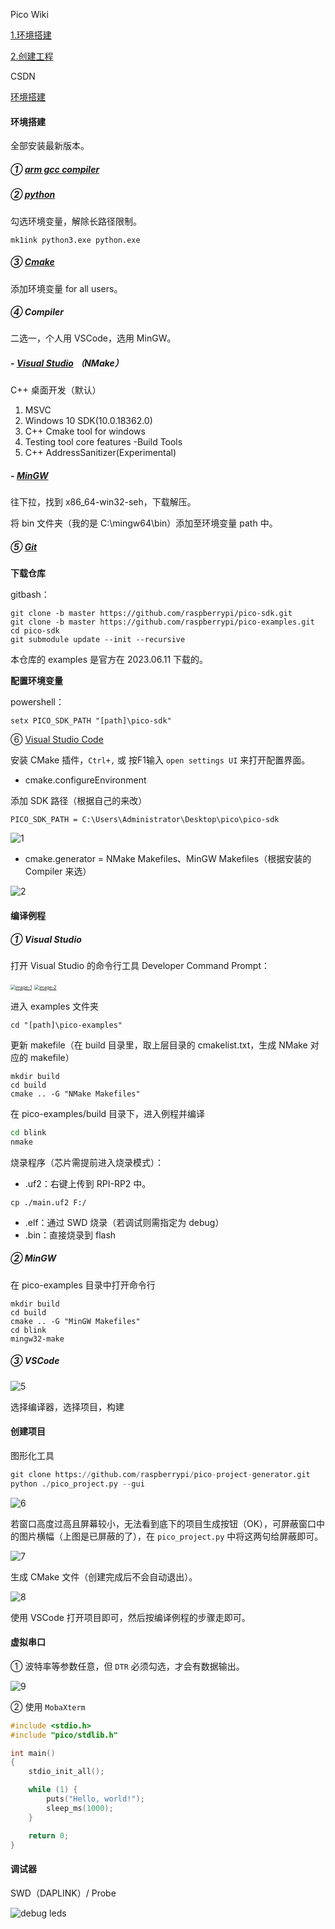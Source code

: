Pico Wiki

[1.环境搭建](https://pico.wiki/index.php/2021/01/27/pico-c-c-windows-lesson1.html) 

[2.创建工程](https://pico.wiki/index.php/2021/01/27/pico-c-c-windows-lesson2.html) 

CSDN

[环境搭建](https://blog.csdn.net/always_one/article/details/128193686) 

#### 环境搭建

全部安装最新版本。

##### ① [arm gcc compiler](https://developer.arm.com/tools-and-software/open-source-software/developer-tools/gnu-toolchain/gnu-rm/downloads) 

##### ② [python](https://www.python.org/downloads/) 

勾选环境变量，解除长路径限制。

```shell
mk1ink python3.exe python.exe
```

##### ③ [Cmake](https://cmake.org/download/) 

添加环境变量 for all users。

##### ④ Compiler

二选一，个人用 VSCode，选用 MinGW。

##### - [Visual Studio](https://visualstudio.microsoft.com/zh-hans/downloads/) （NMake）

C++ 桌面开发（默认）

1. MSVC
2. Windows 10 SDK(10.0.18362.0)
3. C++ Cmake tool for windows
4. Testing tool core features -Build Tools
5. C++ AddressSanitizer(Experimental)

##### - [MinGW](https://sourceforge.net/projects/mingw-w64/files/) 

往下拉，找到 x86_64-win32-seh，下载解压。

将 bin 文件夹（我的是 C:\mingw64\bin）添加至环境变量 path 中。

##### ⑤ [Git](https://git-scm.com/download/win) 

**下载仓库**

gitbash：

```shell
git clone -b master https://github.com/raspberrypi/pico-sdk.git
git clone -b master https://github.com/raspberrypi/pico-examples.git
cd pico-sdk
git submodule update --init --recursive
```

本仓库的 examples 是官方在 2023.06.11 下载的。 

**配置环境变量**

powershell：

```shell
setx PICO_SDK_PATH "[path]\pico-sdk"
```

⑥ [Visual Studio Code](https://visualstudio.microsoft.com/zh-hans/downloads/) 

安装 CMake 插件，`Ctrl+,` 或 按F1输入 `open settings UI` 来打开配置界面。

* cmake.configureEnvironment

添加 SDK 路径（根据自己的来改）

```
PICO_SDK_PATH = C:\Users\Administrator\Desktop\pico\pico-sdk
```

![1](.assest/1.png)

* cmake.generator = NMake Makefiles、MinGW Makefiles（根据安装的 Compiler 来选）

![2](.assest/2.png)

#### 编译例程

##### ① Visual Studio

打开 Visual Studio 的命令行工具 Developer Command Prompt：

[<img src=".assest/3.png" alt="image-1" style="zoom: 50%;" />]() [<img src=".assest/4.png" alt="image-2" style="zoom: 50%;" />]()

进入 examples 文件夹

```shell
cd "[path]\pico-examples"
```

更新 makefile（在 build 目录里，取上层目录的 cmakelist.txt，生成 NMake 对应的 makefile）

```shell
mkdir build
cd build
cmake .. -G "NMake Makefiles" 
```

在 pico-examples/build 目录下，进入例程并编译

```sh
cd blink
nmake
```

烧录程序（芯片需提前进入烧录模式）：

* .uf2：右键上传到 RPI-RP2 中。

```shell
cp ./main.uf2 F:/
```

* .elf：通过 SWD 烧录（若调试则需指定为 debug）
* .bin：直接烧录到 flash

##### ② MinGW

在 pico-examples 目录中打开命令行

```shell
mkdir build
cd build
cmake .. -G "MinGW Makefiles" 
cd blink
mingw32-make
```

##### ③ VSCode

![5](.assest/5.png)

选择编译器，选择项目，构建

#### 创建项目

图形化工具

```python
git clone https://github.com/raspberrypi/pico-project-generator.git
python ./pico_project.py --gui
```

![6](.assest/6.png)

若窗口高度过高且屏幕较小，无法看到底下的项目生成按钮（OK），可屏蔽窗口中的图片横幅（上图是已屏蔽的了），在 `pico_project.py` 中将这两句给屏蔽即可。

![7](.assest/7.png)

生成 CMake 文件（创建完成后不会自动退出）。

![8](.assest/8.png)

使用 VSCode 打开项目即可，然后按编译例程的步骤走即可。

#### 虚拟串口

① 波特率等参数任意，但 `DTR` 必须勾选，才会有数据输出。

![9](.assest/9.png)

② 使用 `MobaXterm`  

```c
#include <stdio.h>
#include "pico/stdlib.h"

int main()
{
    stdio_init_all();

    while (1) {
        puts("Hello, world!");
        sleep_ms(1000);
    }

    return 0;
}
```

#### 调试器

SWD（DAPLINK）/ Probe

![debug leds](.assest/debug-leds.png)